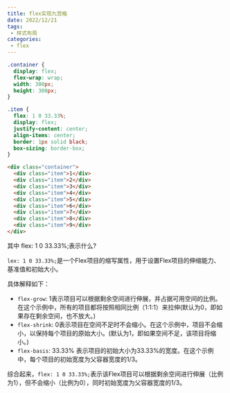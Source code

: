 ```yaml
---
title: flex实现九宫格
date: 2022/12/21
tags:
 - 样式布局
categories:
 - flex
---
```



```css
.container {
  display: flex;
  flex-wrap: wrap;
  width: 300px;
  height: 300px;
}

.item {
  flex: 1 0 33.33%;
  display: flex;
  justify-content: center;
  align-items: center;
  border: 1px solid black;
  box-sizing: border-box;
}
```

```html
<div class="container">
  <div class="item">1</div>
  <div class="item">2</div>
  <div class="item">3</div>
  <div class="item">4</div>
  <div class="item">5</div>
  <div class="item">6</div>
  <div class="item">7</div>
  <div class="item">8</div>
  <div class="item">9</div>
</div>
```

 其中 flex: 1 0 33.33%;表示什么?

`lex: 1 0 33.33%;`是一个Flex项目的缩写属性，用于设置Flex项目的伸缩能力、基准值和初始大小。

具体解释如下：

- `flex-grow`: 1表示项目可以根据剩余空间进行伸展，并占据可用空间的比例。在这个示例中，所有的项目都将按照相同比例（1:1:1）来拉伸(默认为0，即如果存在剩余空间，也不放大。)
- `flex-shrink`: 0表示项目在空间不足时不会缩小。在这个示例中，项目不会缩小，以保持每个项目的原始大小。(默认为1，即如果空间不足，该项目将缩小。)
- `flex-basis`: 33.33% 表示项目的初始大小为33.33%的宽度。在这个示例中，每个项目的初始宽度为父容器宽度的1/3。

综合起来，`flex: 1 0 33.33%;`表示该Flex项目可以根据剩余空间进行伸展（比例为1），但不会缩小（比例为0），同时初始宽度为父容器宽度的1/3。
